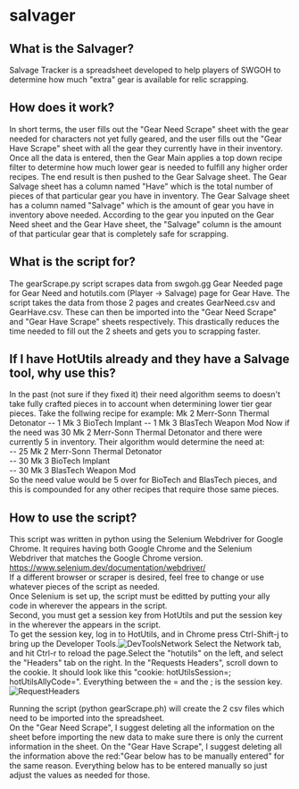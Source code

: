 # salvager
## What is the Salvager?
Salvage Tracker is a spreadsheet developed to help players of SWGOH to determine how much "extra" gear is available for relic scrapping.
## How does it work?
In short terms, the user fills out the "Gear Need Scrape" sheet with the gear needed for characters not yet fully geared, and the user fills out the "Gear Have Scrape" sheet with all the gear they currently have in their inventory. Once all the data is entered, then the Gear Main applies a top down recipe filter to determine how much lower gear is needed to fulfill any higher order recipes. The end result is then pushed to the Gear Salvage sheet. The Gear Salvage sheet has a column named "Have" which is the total number of pieces of that particular gear you have in inventory. The Gear Salvage sheet has a column named "Salvage" which is the amount of gear you have in inventory above needed. According to the gear you inputed on the Gear Need sheet and the Gear Have sheet, the "Salvage" column is the amount of that particular gear that is completely safe for scrapping.
## What is the script for?
The gearScrape.py script scrapes data from swgoh.gg Gear Needed page for Gear Need and hotutils.com (Player -> Salvage) page for Gear Have. The script takes the data from those 2 pages and creates GearNeed.csv and GearHave.csv. These can then be imported into the "Gear Need Scrape" and "Gear Have Scrape" sheets respectively. This drastically reduces the time needed to fill out the 2 sheets and gets you to scrapping faster.
## If I have HotUtils already and they have a Salvage tool, why use this?
In the past (not sure if they fixed it) their need algorithm seems to doesn't take fully crafted pieces in to account when determining lower tier gear pieces. Take the follwing recipe for example:
Mk 2 Merr-Sonn Thermal Detonator
-- 1 Mk 3 BioTech Implant
-- 1 Mk 3 BlasTech Weapon Mod 
Now if the need was 30 Mk 2 Merr-Sonn Thermal Detonator and there were currently 5 in inventory. Their algorithm would determine the need at:  
-- 25 Mk 2 Merr-Sonn Thermal Detonator  
-- 30 Mk 3 BioTech Implant  
-- 30 Mk 3 BlasTech Weapon Mod  
So the need value would be 5 over for BioTech and BlasTech pieces, and this is compounded for any other recipes that require those same pieces.
## How to use the script?
This script was written in python using the Selenium Webdriver for Google Chrome. It requires having both Google Chrome and the Selenium Webdriver that matches the Google Chrome version. https://www.selenium.dev/documentation/webdriver/  
If a different browser or scraper is desired, feel free to change or use whatever pieces of the script as needed.  
Once Selenium is set up, the script must be editted by putting your ally code in wherever the <allycode> appears in the script.  
 Second, you must get a session key from HotUtils and put the session key in the wherever the <sessionkey> appears in the script.  
 To get the session key, log in to HotUtils, and in Chrome press Ctrl-Shift-j to bring up the Developer Tools.![DevToolsNetwork](https://user-images.githubusercontent.com/5667248/203377530-4e148b75-e0e8-4a4b-995f-602ae72e6397.png)
Select the Network tab, and hit Ctrl-r to reload the page.Select the "hotutils" on the left, and select the "Headers" tab on the right. In the "Requests Headers", scroll down to the cookie. It should look like this "cookie: hotUtilsSession=<sessionkey>; hotUtilsAllyCode=<allycode>". Everything between the = and the ; is the session key.![RequestHeaders](https://user-images.githubusercontent.com/5667248/203379503-6e3882dc-4c46-4555-9dee-f1372f240ed6.png)

 Running the script (python gearScrape.ph) will create the 2 csv files which need to be imported into the spreadsheet.  
 On the "Gear Need Scrape", I suggest deleting all the information on the sheet before importing the new data to make sure there is only the current information in the sheet.
 On the "Gear Have Scrape", I suggest deleting all the information above the red:"Gear below has to be manually entered" for the same reason. Everything below has to be entered manually so just adjust the values as needed for those.
